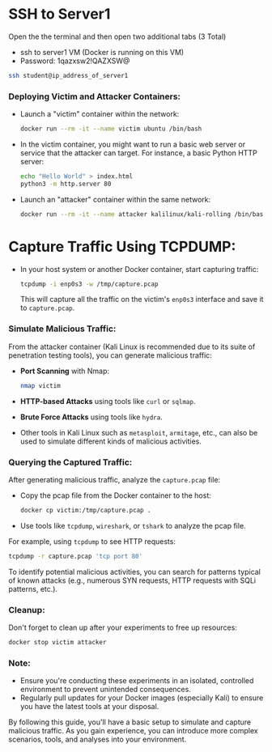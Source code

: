 
# **SSH to Server1**
Open the the terminal and then open two additional tabs (3 Total)

- ssh to server1 VM (Docker is running on this VM)
- Password: 1qazxsw2!QAZXSW@

```bash
ssh student@ip_address_of_server1
```

###  **Deploying Victim and Attacker Containers**:

- Launch a "victim" container within the network:
  ```bash
  docker run --rm -it --name victim ubuntu /bin/bash
  ```

- In the victim container, you might want to run a basic web server or service that the attacker can target. For instance, a basic Python HTTP server:
  ```bash
  echo "Hello World" > index.html
  python3 -m http.server 80
  ```

- Launch an "attacker" container within the same network:
  ```bash
  docker run --rm -it --name attacker kalilinux/kali-rolling /bin/bash
  ```

#  **Capture Traffic Using TCPDUMP**:

- In your host system or another Docker container, start capturing traffic:
  ```bash
  tcpdump -i enp0s3 -w /tmp/capture.pcap
  ```

  This will capture all the traffic on the victim's `enp0s3` interface and save it to `capture.pcap`.

###  **Simulate Malicious Traffic**:

From the attacker container (Kali Linux is recommended due to its suite of penetration testing tools), you can generate malicious traffic:

- **Port Scanning** with Nmap:
  ```bash
  nmap victim
  ```

- **HTTP-based Attacks** using tools like `curl` or `sqlmap`.

- **Brute Force Attacks** using tools like `hydra`.

- Other tools in Kali Linux such as `metasploit`, `armitage`, etc., can also be used to simulate different kinds of malicious activities.

###  **Querying the Captured Traffic**:

After generating malicious traffic, analyze the `capture.pcap` file:

- Copy the pcap file from the Docker container to the host:
  ```bash
  docker cp victim:/tmp/capture.pcap .
  ```

- Use tools like `tcpdump`, `wireshark`, or `tshark` to analyze the pcap file. 

For example, using `tcpdump` to see HTTP requests:
```bash
tcpdump -r capture.pcap 'tcp port 80'
```

To identify potential malicious activities, you can search for patterns typical of known attacks (e.g., numerous SYN requests, HTTP requests with SQLi patterns, etc.).

###  **Cleanup**:

Don't forget to clean up after your experiments to free up resources:
```bash
docker stop victim attacker
```

### Note:

- Ensure you're conducting these experiments in an isolated, controlled environment to prevent unintended consequences.
- Regularly pull updates for your Docker images (especially Kali) to ensure you have the latest tools at your disposal.

By following this guide, you'll have a basic setup to simulate and capture malicious traffic. As you gain experience, you can introduce more complex scenarios, tools, and analyses into your environment.
